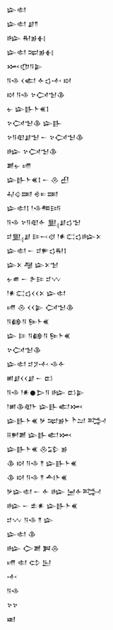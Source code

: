 <div class='block'>
<div class='line'>𒇽𒊕</div>
<div class='line'>𒇽𒊕 𒋗𒈫</div>
<div class='line'>𒈗 𒊑𒂊𒈬</div>
<div class='line'>𒇽𒊕 𒉈𒂊𒈬</div>
<div class='line'>𒈲𒂡𒀀𒉌</div>
<div class='line'>𒀀𒈾 𒌋𒅗 𒅆𒌓𒋾 𒊭</div>
<div class='line'>𒊭 𒀀𒈾 𒆳𒉏𒈠𒆠</div>
<div class='line'>𒉡 𒇽𒃲𒈨𒌍𒋙</div>
<div class='line'>𒆳𒉏𒈠𒆠 𒇽𒃲</div>
<div class='line'>𒆳𒀀𒊏𒋗𒈠 𒀸 𒆳𒉏𒈠𒆠</div>
<div class='line'>𒈗 𒆳𒉏𒈠𒆠</div>
<div class='line'>𒋢𒉡 𒋬</div>
<div class='line'>𒇽𒃲𒈨𒌍𒋙 𒀸 𒊮 𒌷</div>
<div class='line'>𒄷𒌒𒌅 𒄴𒋰𒌅</div>
<div class='line'>𒇽𒊕𒋙 𒁹𒈾𒍣𒅀</div>
<div class='line'>𒀀𒈾 𒆳𒀀𒊏𒅆 𒅅𒋗𒌓𒈠</div>
<div class='line'>𒄑𒅅𒋗 𒄿𒁁𒋼 𒁹𒀭𒀫𒌓𒈗𒉽</div>
<div class='line'>𒇽𒊕 𒀸 𒄑𒊓𒌓𒊑𒋙</div>
<div class='line'>𒇽𒉽 𒆷 𒇽𒉽𒈠</div>
<div class='line'>𒉡𒌑 𒀸 𒉿𒄿 𒄑𒉼</div>
<div class='line'>𒁹𒀭𒀫𒌓𒌋𒌋𒉽 𒇽𒊕</div>
<div class='line'>𒋬 𒊮 𒌋𒌋𒉌 𒉏𒈠𒆠</div>
<div class='line'>𒀀𒂵𒀀 𒌉𒈨𒌍</div>
<div class='line'>𒇽 𒄿 𒀀𒂵𒀀 𒌉𒈨𒌍</div>
<div class='line'>𒆳𒉏𒈠𒆠</div>
<div class='line'>𒇽𒊕 𒄑𒋡𒋾 𒈾𒅆</div>
<div class='line'>𒅖𒋗𒌋𒌋𒋗 𒀸 𒆗</div>
<div class='line'>𒀀𒈾 𒁹𒀭𒊹𒆕𒀀 𒈗 𒆗𒉌</div>
<div class='line'>𒁹𒅖𒆠𒊏𒈨 𒇽𒃲𒅗𒈲</div>
<div class='line'>𒇽𒃲𒈨𒌍 𒃻 𒉈𒂊𒈨 𒋻𒁺 𒅋</div>
<div class='line'>𒍝𒂍𒋢 𒇽𒃲𒅗𒈲</div>
<div class='line'>𒇽𒃲𒈨𒌍 𒊮𒁉 𒂊</div>
<div class='line'>𒆠 𒊭 𒀀𒈾 𒈫 𒇽𒃲𒈨𒌍</div>
<div class='line'>𒆠 𒊭 𒀀𒈾 𒈫 𒋀𒈨𒌍</div>
<div class='line'>𒃻𒇽𒊕 𒀸 𒅆 𒈗 𒅁𒅆𒅋</div>
<div class='line'>𒈗 𒀸 𒉺𒀭 𒇽𒃲𒈨𒌍</div>
<div class='line'>𒄑𒉼 𒀀𒈾 𒈫 𒇽</div>
<div class='line'>𒇽𒊕 𒆠</div>
<div class='line'>𒈗 𒀖𒋢 𒀉𒁲</div>
<div class='line'>𒋬 𒊕 𒌌 𒌨</div>
<div class='line'>𒋾</div>
<div class='line'>𒀀𒈾</div>
<div class='line'>𒆳𒆳</div>
<div class='line'>𒀜</div>
</div>